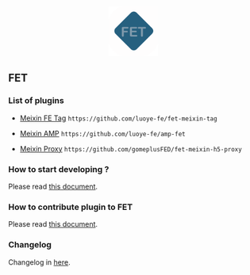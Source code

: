 <p align="center"><img width="100" src="./build/icon.png"></p>

FET
-----------------

### List of plugins

* [Meixin FE Tag](https://github.com/luoye-fe/fet-meixin-tag) `https://github.com/luoye-fe/fet-meixin-tag`

* [Meixin AMP](https://github.com/luoye-fe/amp-fet) `https://github.com/luoye-fe/amp-fet`

* [Meixin Proxy](https://github.com/gomeplusFED/fet-meixin-h5-proxy) `https://github.com/gomeplusFED/fet-meixin-h5-proxy`

### How to start developing ?

Please read [this document](./docs/Develop.md).

### How to contribute plugin to FET

Please read [this document](./docs/Plugin.md).

### Changelog

Changelog in [here](./CHANGELOG.md).
